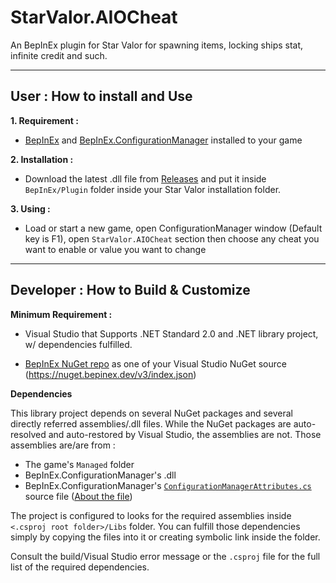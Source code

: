 # StarValor.AIOCheat

An BepInEx plugin for Star Valor for spawning items, locking ships stat, infinite credit and such.

------------------------------

## User : How to install and Use

**1. Requirement :**

- [BepInEx](https://docs.bepinex.dev/articles/user_guide/installation/index.html) and [BepInEx.ConfigurationManager](https://github.com/BepInEx/BepInEx.ConfigurationManager) installed to your game

**2. Installation :**

- Download the latest .dll file from [Releases](https://github.com/ElementalCyclone/StarValor.AIOCheat/releases) and put it inside `BepInEx/Plugin` folder inside your Star Valor installation folder.

**3. Using :**

- Load or start a new game, open ConfigurationManager window (Default key is F1), open `StarValor.AIOCheat` section then choose any cheat you want to enable or value you want to change

------------------------------

## Developer : How to Build & Customize

**Minimum Requirement :**

- Visual Studio that Supports .NET Standard 2.0 and .NET library project, w/ dependencies fulfilled.

- [BepInEx NuGet repo](https://nuget.bepinex.dev/) as one of your Visual Studio NuGet source (https://nuget.bepinex.dev/v3/index.json)

**Dependencies**

This library project depends on several NuGet packages and several directly referred assemblies/.dll files. While the NuGet packages are auto-resolved and auto-restored by Visual Studio, the assemblies are not. Those assemblies are/are from :

- The game's `Managed` folder
- BepInEx.ConfigurationManager's .dll
- BepInEx.ConfigurationManager's [`ConfigurationManagerAttributes.cs`](https://github.com/BepInEx/BepInEx.ConfigurationManager/blob/master/ConfigurationManagerAttributes.cs) source file ([About the file](https://github.com/BepInEx/BepInEx.ConfigurationManager#overriding-default-configuration-manager-behavior))

The project is configured to looks for the required assemblies inside `<.csproj root folder>/Libs` folder. You can fulfill those dependencies simply by copying the files into it or creating symbolic link inside the folder.

Consult the build/Visual Studio error message or the `.csproj` file for the full list of the required dependencies.
